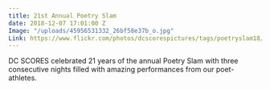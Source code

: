 ```yaml
---
title: 21st Annual Poetry Slam
date: 2018-12-07 17:01:00 Z
Image: "/uploads/45956531332_26bf58e37b_o.jpg"
Link: https://www.flickr.com/photos/dcscorespictures/tags/poetryslam18/
---
```


DC SCORES celebrated 21 years of the annual Poetry Slam with three consecutive nights filled with amazing performances from our poet-athletes.